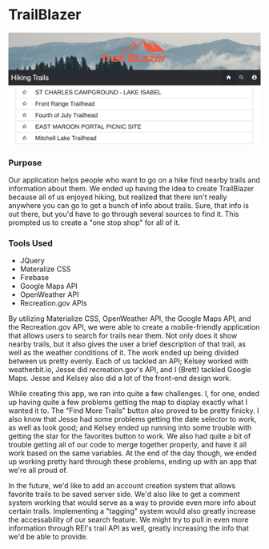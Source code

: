 # **TrailBlazer**

![project-1](assets/images/project-screenshot.png)

### Purpose
Our application helps people who want to go on a hike find nearby trails and information about them.  We ended up having the idea to create TrailBlazer because all of us enjoyed hiking, but realized that there isn't really anywhere you can go to get a bunch of info about trails.  Sure, that info is out there, but you'd have to go through several sources to find it.  This prompted us to create a "one stop shop" for all of it. 

### Tools Used
   * JQuery
   * Materalize CSS
   * Firebase
   * Google Maps API
   * OpenWeather API
   * Recreation.gov APIs

By utilizing Materialize CSS, OpenWeather API, the Google Maps API, and the Recreation.gov API, we were able to create a mobile-friendly application that allows users to search for trails near them. Not only does it show nearby trails, but it also gives the user a brief description of that trail, as well as the weather conditions of it.  The work ended up being divided between us pretty evenly. Each of us tackled an API; Kelsey worked with weatherbit.io, Jesse did recreation.gov's API, and I (Brett) tackled Google Maps.  Jesse and Kelsey also did a lot of the front-end design work.

While creating this app, we ran into quite a few challenges. I, for one, ended up having quite a few problems getting the map to display exactly what I wanted it to. The "Find More Trails" button also proved to be pretty finicky.  I also know that Jesse had some problems getting the date selector to work, as well as look good; and Kelsey ended up running into some trouble with getting the star for the favorites button to work.  We also had quite a bit of trouble getting all of our code to merge together properly, and have it all work based on the same variables.  At the end of the day though, we ended up working pretty hard through these problems, ending up with an app that we're all proud of.

In the future, we'd like to add an account creation system that allows favorite trails to be saved server side. We'd also like to get a comment system working that would serve as a way to provide even more info about certain trails.  Implementing a "tagging" system would also greatly increase the accessability of our search feature.  We might try to pull in even more information through REI's trail API as well, greatly increasing the info that we'd be able to provide.

